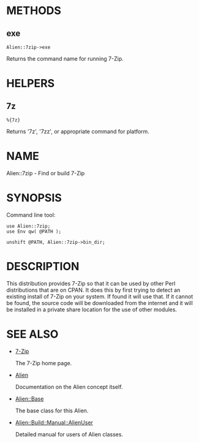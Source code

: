 # METHODS

## exe

    Alien::7zip->exe

Returns the command name for running 7-Zip.

# HELPERS

## 7z

    %{7z}

Returns '7z', '7zz', or appropriate command for
platform.

# NAME

Alien::7zip - Find or build 7-Zip

# SYNOPSIS

Command line tool:

    use Alien::7zip;
    use Env qw( @PATH );

    unshift @PATH, Alien::7zip->bin_dir;

# DESCRIPTION

This distribution provides 7-Zip so that it can be used by other
Perl distributions that are on CPAN.  It does this by first trying to
detect an existing install of 7-Zip on your system.  If found it
will use that.  If it cannot be found, the source code will be downloaded
from the internet and it will be installed in a private share location
for the use of other modules.

# SEE ALSO

- [7-Zip](https://www.7-zip.org/)

    The 7-Zip home page.

- [Alien](https://metacpan.org/pod/Alien)

    Documentation on the Alien concept itself.

- [Alien::Base](https://metacpan.org/pod/Alien%3A%3ABase)

    The base class for this Alien.

- [Alien::Build::Manual::AlienUser](https://metacpan.org/pod/Alien%3A%3ABuild%3A%3AManual%3A%3AAlienUser)

    Detailed manual for users of Alien classes.
